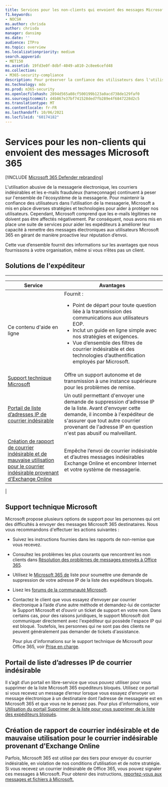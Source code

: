 ```yaml
---
title: Services pour les non-clients qui envoient des messages Microsoft 365
f1.keywords:
- NOCSH
ms.author: chrisda
author: chrisda
manager: dansimp
ms.date: ''
audience: ITPro
ms.topic: overview
ms.localizationpriority: medium
search.appverid:
- MET150
ms.assetid: 19fd3e0f-8dbf-4049-a810-2c8ee6cefd48
ms.collection:
- M365-security-compliance
description: Pour préserver la confiance des utilisateurs dans l'utilisation de la messagerie électronique, Microsoft a mis en place diverses stratégies et technologies pour aider à protéger ses utilisateurs.
ms.technology: mdo
ms.prod: m365-security
ms.openlocfilehash: 2894d565a08cf500199b123a0acd738de129faf0
ms.sourcegitcommit: d4b867e37bf741528ded7fb289e4f6847228d2c5
ms.translationtype: MT
ms.contentlocale: fr-FR
ms.lasthandoff: 10/06/2021
ms.locfileid: "60174182"
---
```

# <a name="services-for-non-customers-sending-mail-to-microsoft-365"></a>Services pour les non-clients qui envoient des messages Microsoft 365

[!INCLUDE [Microsoft 365 Defender rebranding](../includes/microsoft-defender-for-office.md)]


L'utilisation abusive de la messagerie électronique, les courriers indésirables et les e-mails frauduleux (hameçonnage) continuent à peser sur l'ensemble de l'écosystème de la messagerie. Pour maintenir la confiance des utilisateurs dans l’utilisation de la messagerie, Microsoft a mis en place diverses stratégies et technologies pour aider à protéger nos utilisateurs. Cependant, Microsoft comprend que les e-mails légitimes ne doivent pas être affectés négativement. Par conséquent, nous avons mis en place une suite de services pour aider les expéditeurs à améliorer leur capacité à remettre des messages électroniques aux utilisateurs Microsoft 365 en gérant de manière proactive leur réputation d’envoi.

Cette vue d’ensemble fournit des informations sur les avantages que nous fournissons à votre organisation, même si vous n’êtes pas un client.

## <a name="sender-solutions"></a>Solutions de l'expéditeur

****

|Service|Avantages|
|---|---|
|Ce contenu d'aide en ligne|Fournit : <ul><li>Point de départ pour toute question liée à la transmission des communications aux utilisateurs EOP.</li><li>Inclut un guide en ligne simple avec nos stratégies et exigences.</li><li>Vue d’ensemble des filtres de courrier indésirable et des technologies d’authentification employés par Microsoft.</li><ul>|
|[Support technique Microsoft](#microsoft-support)|Offre un support autonome et de transmission à une instance supérieure pour les problèmes de remise.|
|[Portail de liste d’adresses IP de courrier indésirable](#anti-spam-ip-delist-portal)|Un outil permettant d'envoyer une demande de suppression d'adresse IP de la liste. Avant d'envoyer cette demande, il incombe à l'expéditeur de s'assurer que tout autre courrier provenant de l'adresse IP en question n'est pas abusif ou malveillant.|
|[Création de rapport de courrier indésirable et de mauvaise utilisation pour le courrier indésirable provenant d'Exchange Online](#abuse-and-spam-reporting-for-junk-email-originating-from-exchange-online)|Empêche l’envoi de courrier indésirable et d’autres messages indésirables Exchange Online et encombrer Internet et votre système de messagerie.|
|

## <a name="microsoft-support"></a>Support technique Microsoft

Microsoft propose plusieurs options de support pour les personnes qui ont des difficultés à envoyer des messages Microsoft 365 destinataires. Nous vous recommandons d'effectuer les actions suivantes :

- Suivez les instructions fournies dans les rapports de non-remise que vous recevez.

- Consultez les problèmes les plus courants que rencontrent les non clients dans [Résolution des problèmes de messages envoyés à Office 365](troubleshooting-mail-sent-to-office-365.md).

- Utilisez le [Microsoft 365 de](https://sender.office.com) liste pour soumettre une demande de suppression de votre adresse IP de la liste des expéditeurs bloqués.

- Lisez les [forums de la communauté Microsoft](https://community.office365.com/f/).

- Contactez le client que vous essayez d’envoyer par courrier électronique à l’aide d’une autre méthode et demandez-lui de contacter le Support Microsoft et d’ouvrir un ticket de support en votre nom. Dans certains cas, pour des raisons juridiques, le support Microsoft doit communiquer directement avec l'expéditeur qui possède l'espace IP qui est bloqué. Toutefois, les personnes qui ne sont pas des clients ne peuvent généralement pas demander de tickets d'assistance.

  Pour plus d'informations sur le support technique de Microsoft pour Office 365, voir [Prise en charge](/office365/servicedescriptions/office-365-platform-service-description/support).

## <a name="anti-spam-ip-delist-portal"></a>Portail de liste d’adresses IP de courrier indésirable

Il s’agit d’un portail en libre-service que vous pouvez utiliser pour vous supprimer de la liste Microsoft 365 expéditeurs bloqués. Utilisez ce portail si vous recevez un message d’erreur lorsque vous essayez d’envoyer un message électronique à un destinataire dont l’adresse de messagerie est en Microsoft 365 et que vous ne le pensez pas. Pour plus d'informations, voir [Utilisation du portail Supprimer de la liste pour vous supprimer de la liste des expéditeurs bloqués](use-the-delist-portal-to-remove-yourself-from-the-office-365-blocked-senders-lis.md).

## <a name="abuse-and-spam-reporting-for-junk-email-originating-from-exchange-online"></a>Création de rapport de courrier indésirable et de mauvaise utilisation pour le courrier indésirable provenant d'Exchange Online

Parfois, Microsoft 365 est utilisé par des tiers pour envoyer du courrier indésirable, en violation de nos conditions d’utilisation et de notre stratégie. Si vous recevez un courrier indésirable de Office 365, vous pouvez signaler ces messages à Microsoft. Pour obtenir des instructions, [reportez-vous aux messages et fichiers à Microsoft.](report-junk-email-messages-to-microsoft.md)